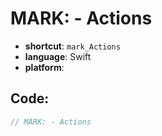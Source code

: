 # MARK: - Actions
- **shortcut**: `mark_Actions`
- **language**: Swift
- **platform**: 


## Code:
```swift
// MARK: - Actions
```